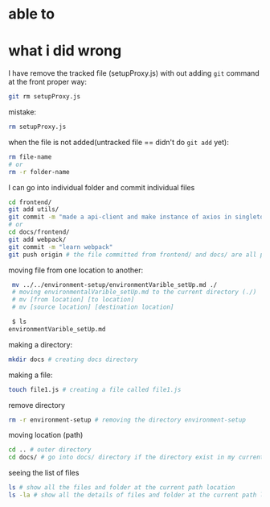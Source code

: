 # able to

# what i did wrong

I have remove the tracked file (setupProxy.js) with out adding `git` command at the front
proper way:

```sh
git rm setupProxy.js
```

mistake:

```sh
rm setupProxy.js
```

when the file is not added(untracked file == didn't do `git add` yet):

```sh
rm file-name
# or
rm -r folder-name
```

I can go into individual folder and commit individual files

```sh
cd frontend/
git add utils/
git commit -m "made a api-client and make instance of axios in singleton"
# or
cd docs/frontend/
git add webpack/
git commit -m "learn webpack"
git push origin # the file committed from frontend/ and docs/ are all pushed into github with separate commit.
```

moving file from one location to another:

```sh
 mv ../../environment-setup/environmentVarible_setUp.md ./
 # moving environmentalVarible_setUp.md to the current directory (./)
 # mv [from location] [to location]
 # mv [source location] [destination location]

 $ ls
environmentVarible_setUp.md
```

making a directory:

```sh
mkdir docs # creating docs directory
```

making a file:

```sh
touch file1.js # creating a file called file1.js
```

remove directory

```sh
rm -r environment-setup # removing the directory environment-setup
```

moving location (path)

```sh
cd .. # outer directory
cd docs/ # go into docs/ directory if the directory exist in my current path location
```

seeing the list of files

```sh
ls # show all the files and folder at the current path location
ls -la # show all the details of files and folder at the current path location
```
